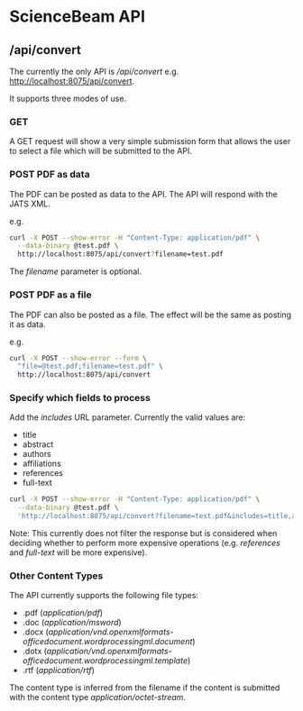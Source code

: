 # ScienceBeam API

## /api/convert

The currently the only API is _/api/convert_
e.g. [http://localhost:8075/api/convert](http://localhost:8075/api/convert).

It supports three modes of use.

### GET

A GET request will show a very simple submission form that allows the user to select a file which will be submitted to the API.

### POST PDF as data

The PDF can be posted as data to the API. The API will respond with the JATS XML.

e.g.

```bash
curl -X POST --show-error -H "Content-Type: application/pdf" \
  --data-binary @test.pdf \
  http://localhost:8075/api/convert?filename=test.pdf
```

The _filename_ parameter is optional.

### POST PDF as a file

The PDF can also be posted as a file. The effect will be the same as posting it as data.

e.g.

```bash
curl -X POST --show-error --form \
  "file=@test.pdf;filename=test.pdf" \
  http://localhost:8075/api/convert
```

### Specify which fields to process

Add the _includes_ URL parameter. Currently the valid values are:

* title
* abstract
* authors
* affiliations
* references
* full-text

```bash
curl -X POST --show-error -H "Content-Type: application/pdf" \
  --data-binary @test.pdf \
  'http://localhost:8075/api/convert?filename=test.pdf&includes=title,abstract,authors,affiliations'
```

Note: This currently does not filter the response but is considered when deciding
  whether to perform more expensive operations (e.g. _references_ and _full-text_ will be more expensive).

### Other Content Types

The API currently supports the following file types:

* .pdf (_application/pdf_)
* .doc (_application/msword_)
* .docx (_application/vnd.openxmlformats-officedocument.wordprocessingml.document_)
* .dotx (_application/vnd.openxmlformats-officedocument.wordprocessingml.template_)
* .rtf (_application/rtf_)

The content type is inferred from the filename if the content is submitted with the content type _application/octet-stream_.
